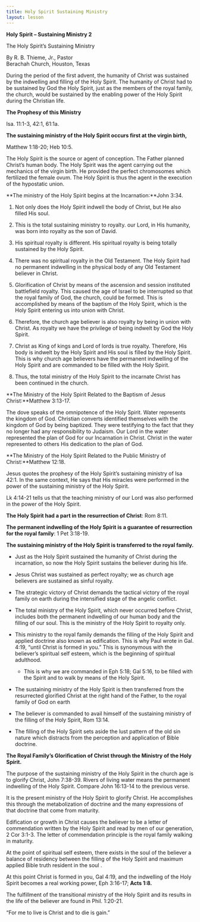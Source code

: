 ```yaml
---
title: Holy Spirit Sustaining Ministry
layout: lesson
---
```



**Holy Spirit – Sustaining Ministry 2**

The Holy Spirit’s Sustaining Ministry

By R. B. Thieme, Jr., Pastor  
Berachah Church, Houston, Texas

During the period of the first advent, the humanity of Christ was
sustained by the indwelling and filling of the Holy Spirit. The humanity
of Christ had to be sustained by God the Holy Spirit, just as the
members of the royal family, the church, would be sustained by the
enabling power of the Holy Spirit during the Christian life.

**The Prophesy of this Ministry**

Isa. 11:1-3, 42:1, 61:1a.

**The sustaining ministry of the Holy Spirit occurs first at the virgin
birth,**

Matthew 1:18-20; Heb 10:5.

The Holy Spirit is the source or agent of conception. The Father planned
Christ’s human body. The Holy Spirit was the agent carrying out the
mechanics of the virgin birth. He provided the perfect chromosomes which
fertilized the female ovum. The Holy Spirit is thus the agent in the
execution of the hypostatic union.

**The ministry of the Holy Spirit begins at the Incarnation:**John 3:34.

1.  Not only does the Holy Spirit indwell the body of Christ, but He
    also filled His soul.

2.  This is the total sustaining ministry to royalty. our Lord, in His
    humanity, was born into royalty as the son of David.

3.  His spiritual royalty is different. His spiritual royalty is being
    totally sustained by the Holy Spirit.

4.  There was no spiritual royalty in the Old Testament. The Holy Spirit
    had no permanent indwelling in the physical body of any Old
    Testament believer in Christ.

5.  Glorification of Christ by means of the ascension and session
    instituted battlefield royalty. This caused the age of Israel to be
    interrupted so that the royal family of God, the church, could be
    formed. This is accomplished by means of the baptism of the Holy
    Spirit, which is the Holy Spirit entering us into union with Christ.

6.  Therefore, the church age believer is also royalty by being in union
    with Christ. As royalty we have the privilege of being indwelt by
    God the Holy Spirit.

7.  Christ as King of kings and Lord of lords is true royalty.
    Therefore, His body is indwelt by the Holy Spirit and His soul is
    filled by the Holy Spirit. This is why church age believers have the
    permanent indwelling of the Holy Spirit and are commanded to be
    filled with the Holy Spirit.

8.  Thus, the total ministry of the Holy Spirit to the incarnate Christ
    has been continued in the church.

**The Ministry of the Holy Spirit Related to the Baptism of Jesus
Christ:**Matthew 3:13-17.

The dove speaks of the omnipotence of the Holy Spirit. Water represents
the kingdom of God. Christian converts identified themselves with the
kingdom of God by being baptized. They were testifying to the fact that
they no longer had any responsibility to Judaism. Our Lord in the water
represented the plan of God for our Incarnation in Christ. Christ in the
water represented to others His dedication to the plan of God.

**The Ministry of the Holy Spirit Related to the Public Ministry of
Christ:**Matthew 12:18.

Jesus quotes the prophesy of the Holy Spirit’s sustaining ministry of
Isa 42:1. In the same context, He says that His miracles were performed
in the power of the sustaining ministry of the Holy Spirit.

Lk 4:14-21 tells us that the teaching ministry of our Lord was also
performed in the power of the Holy Spirit.

**The Holy Spirit had a part in the resurrection of Christ**: Rom 8:11.

**The permanent indwelling of the Holy Spirit is a guarantee of
resurrection for the royal family**: 1 Pet 3:18-19.

**The sustaining ministry of the Holy Spirit is transferred to the royal
family.**

-   Just as the Holy Spirit sustained the humanity of Christ during the
    incarnation, so now the Holy Spirit sustains the believer during his
    life.

-   Jesus Christ was sustained as perfect royalty; we as church age
    believers are sustained as sinful royalty.

-   The strategic victory of Christ demands the tactical victory of the
    royal family on earth during the intensified stage of the angelic
    conflict.

-   The total ministry of the Holy Spirit, which never occurred before
    Christ, includes both the permanent indwelling of our human body and
    the filling of our soul. This is the ministry of the Holy Spirit to
    royalty only.

-   This ministry to the royal family demands the filling of the Holy
    Spirit and applied doctrine also known as edification. This is why
    Paul wrote in Gal. 4:19, “until Christ is formed in you.” This is
    synonymous with the believer’s spiritual self esteem, which is the
    beginning of spiritual adulthood.

    -   This is why we are commanded in Eph 5:18; Gal 5:16, to be filled
        with the Spirit and to walk by means of the Holy Spirit.

-   The sustaining ministry of the Holy Spirit is then transferred from
    the resurrected glorified Christ at the right hand of the Father, to
    the royal family of God on earth

-   The believer is commanded to avail himself of the sustaining
    ministry of the filling of the Holy Spirit, Rom 13:14.

-   The filling of the Holy Spirit sets aside the lust pattern of the
    old sin nature which distracts from the perception and application
    of Bible doctrine.

**The Royal Family’s Glorification of Christ through the Ministry of the
Holy Spirit.**

The purpose of the sustaining ministry of the Holy Spirit in the church
age is to glorify Christ, John 7:38-39. Rivers of living water means the
permanent indwelling of the Holy Spirit. Compare John 16:13-14 to the
previous verse.

It is the present ministry of the Holy Spirit to glorify Christ. He
accomplishes this through the metabolization of doctrine and the many
expressions of that doctrine that come from maturity.

Edification or growth in Christ causes the believer to be a letter of
commendation written by the Holy Spirit and read by men of our
generation, 2 Cor 3:1-3. The letter of commendation principle is the
royal family walking in maturity.

At the point of spiritual self esteem, there exists in the soul of the
believer a balance of residency between the filling of the Holy Spirit
and maximum applied Bible truth resident in the soul .

At this point Christ is formed in you, Gal 4:19, and the indwelling of
the Holy Spirit becomes a real working power, Eph 3:16-17; **Acts 1:8.**

The fulfillment of the transitional ministry of the Holy Spirit and its
results in the life of the believer are found in Phil. 1:20-21.

“For me to live is Christ and to die is gain.”

